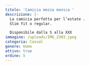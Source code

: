 ```yaml
---
titolo: 'Camicia mezza manica '
descrizione: |-
  La camicia perfetta per l’estate .
  Slim fit o regular.

  Disponibile dalla S alla XXX
immagine: /uploads/IMG_2303.jpeg
categoria: Casual
genere: Uomo
attivo: true
ordine: 5
---
```



